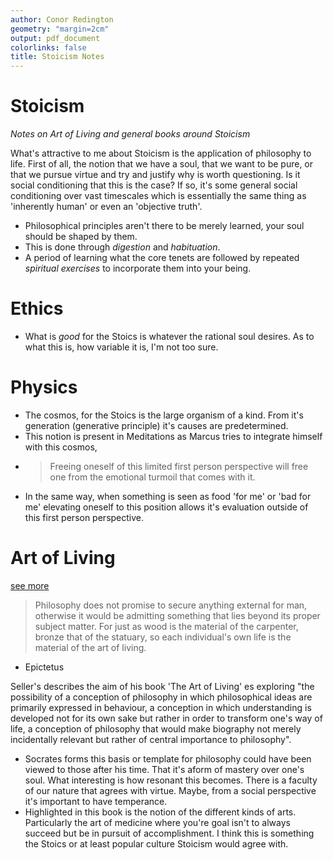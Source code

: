 ```yaml
---
author: Conor Redington
geometry: "margin=2cm"
output: pdf_document
colorlinks: false
title: Stoicism Notes
---
```

# Stoicism

_Notes on Art of Living and general books around Stoicism_

What's attractive to me about Stoicism is the application of philosophy to life. First of all, the notion that we have
a soul, that we want to be pure, or that we pursue virtue and try and justify why is worth questioning. Is it social
conditioning that this is the case? If so, it's some general social conditioning over vast timescales which is
essentially the same thing as 'inherently human' or even an 'objective truth'. 

* Philosophical principles aren't there to be merely learned, your soul should be shaped by them.
* This is done through _digestion_ and _habituation_.
* A period of learning what the core tenets are followed by repeated _spiritual exercises_ to incorporate them into your
  being.

# Ethics

* What is _good_ for the Stoics is whatever the rational soul desires. As to what this is, how variable it is, I'm not
  too sure.

# Physics

* The cosmos, for the Stoics is the large organism of a kind. From it's generation (generative principle) it's causes
  are predetermined.
* This notion is present in Meditations as Marcus tries to integrate himself with this cosmos, 
* > Freeing oneself of this limited first person perspective will free one from the emotional turmoil that comes with it.
* In the same way, when something is seen as food 'for me' or 'bad for me' elevating oneself to this position allows
  it's evaluation outside of this first person perspective.
 
# Art of Living

[see more](../books/ArtOfLiving.md)

> Philosophy does not promise to secure anything external for man, otherwise it would be admitting something that lies
beyond its proper subject matter. For just as wood is the material of the carpenter, bronze that of the statuary, so
each individual's own life is the material of the art of living.

- Epictetus
 
Seller's describes the aim of his book 'The Art of Living' es exploring "the possibility of a conception of philosophy
in which philosophical ideas are primarily expressed in behaviour, a conception in which understanding is developed not
for its own sake but rather in order to transform one's way of life, a conception of philosophy that would make
biography not merely incidentally relevant but rather of central importance to philosophy".

* Socrates forms this basis or template for philosophy could have been viewed to those after his time. That it's aform
  of mastery over one's soul. What interesting is how resonant this becomes. There is a faculty of our nature that
  agrees with virtue. Maybe, from a social perspective it's important to have temperance.
* Highlighted in this book is the notion of the different kinds of arts. Particularly the art of medicine where you're
  goal isn't to always succeed but be in pursuit of accomplishment. I think this is something the Stoics or at least
  popular culture Stoicism would agree with.

  
